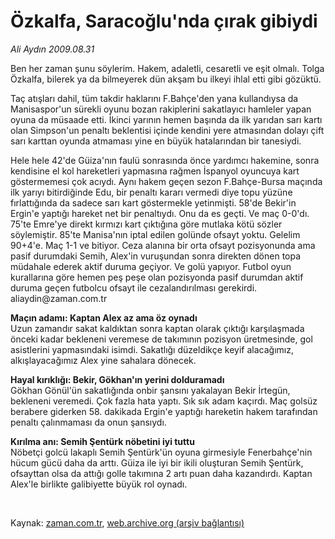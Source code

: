 # Özkalfa, Saracoğlu'nda çırak gibiydi

*Ali Aydın 2009.08.31*

<tr><td class="metin" colspan="2" style="padding-top: 20px; padding-left: 5px; padding-right: 10px;">Ben her zaman şunu söylerim. Hakem, adaletli, cesaretli ve eşit olmalı. Tolga Özkalfa, bilerek ya da bilmeyerek dün akşam bu ilkeyi ihlal etti gibi gözüktü.</td></tr><tr><td class="metin" colspan="2" style="padding-top: 20px; padding-left: 5px; padding-right: 10px;"><p>Taç atışları dahil, tüm takdir haklarını F.Bahçe'den yana kullandıysa da Manisaspor'un sürekli oyunu bozan rakiplerini sakatlayıcı hamleler yapan oyuna da müsaade etti. İkinci yarının hemen başında da ilk yarıdan sarı kartı olan Simpson'un penaltı beklentisi içinde kendini yere atmasından dolayı çift sarı karttan oyunda atmaması yine en büyük hatalarından bir tanesiydi.
<p> Hele hele 42'de Güiza'nın faulü sonrasında önce yardımcı hakemine, sonra kendisine el kol hareketleri yapmasına rağmen İspanyol oyuncuya kart göstermemesi çok acıydı. Aynı hakem geçen sezon F.Bahçe-Bursa maçında ilk yarıyı bitirdiğinde Edu, bir penaltı kararı vermedi diye topu yüzüne fırlattığında da sadece sarı kart göstermekle yetinmişti. 58'de Bekir'in Ergin'e yaptığı hareket net bir penaltıydı. Onu da es geçti. Ve maç 0-0'dı. 75'te Emre'ye direkt kırmızı kart çıktığına göre mutlaka kötü sözler söylemiştir. 85'te Manisa'nın iptal edilen golünde ofsayt yoktu. Gelelim 90+4'e. Maç 1-1 ve bitiyor. Ceza alanına bir orta ofsayt pozisyonunda ama pasif durumdaki Semih, Alex'in vuruşundan sonra direkten dönen topa müdahale ederek aktif duruma geçiyor. Ve golü yapıyor. Futbol oyun kurallarına göre hemen peş peşe olan pozisyonda pasif durumdan aktif duruma geçen futbolcu ofsayt ile cezalandırılması gerekirdi. aliaydin@zaman.com.tr
<p><b>Maçın adamı: Kaptan Alex az ama öz oynadı <br/>
</b>Uzun zamandır sakat kaldıktan sonra kaptan olarak çıktığı karşılaşmada önceki kadar bekleneni veremese de takımının pozisyon üretmesinde, gol asistlerini yapmasındaki isimdi. Sakatlığı düzeldikçe keyif alacağımız, alkışlayacağımız Alex yine sahalara dönecek.
<p><b>Hayal kırıklığı: Bekir, Gökhan'ın yerini dolduramadı
<br/>
</b>Gökhan Gönül'ün sakatlığında onbir şansını yakalayan Bekir İrtegün, bekleneni veremedi. Çok fazla hata yaptı. Sık sık adam kaçırdı. Maç golsüz berabere giderken 58. dakikada Ergin'e yaptığı hareketin hakem tarafından penaltı çalınmaması da onun şansıydı.
<p><b>Kırılma anı: Semih Şentürk nöbetini iyi tuttu <br/>
</b>Nöbetçi golcü lakaplı Semih Şentürk'ün oyuna girmesiyle Fenerbahçe'nin hücum gücü daha da arttı. Güiza ile iyi bir ikili oluşturan Semih Şentürk, ofsayttan olsa da attığı golle takımına 2 artı puan daha kazandırdı. Kaptan Alex'le birlikte galibiyette büyük rol oynadı.
<p>
<br/></p></p></p></p></p></p></td></tr>

Kaynak: [zaman.com.tr](http://zaman.com.tr/yazar.do?yazino=886638), [web.archive.org (arşiv bağlantısı)](http://web.archive.org/web/20090901130611/http://www.zaman.com.tr:80/yazar.do?yazino=886638)
